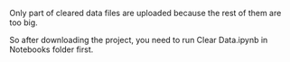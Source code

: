 Only part of cleared data files are uploaded because the rest of them are too big. 

So after downloading the project, you need to run Clear Data.ipynb in Notebooks folder first.
